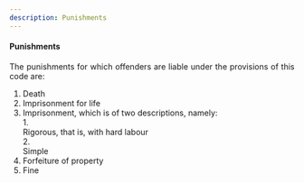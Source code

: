 ```yaml
---
description: Punishments
---
```


#### Punishments
<div style="text-align: justify">

The punishments for which offenders are liable under the provisions of this code are:

</div>

1. <div style="text-align: justify"> Death </div>
2. <div style="text-align: justify"> Imprisonment for life </div>
4. <div style="text-align: justify"> Imprisonment, which is of two descriptions, namely: </div>
    1. <div style="text-align: justify"> Rigorous, that is, with hard labour </div>
    2. <div style="text-align: justify"> Simple </div>
5. <div style="text-align: justify"> Forfeiture of property </div>
6. <div style="text-align: justify"> Fine </div>
